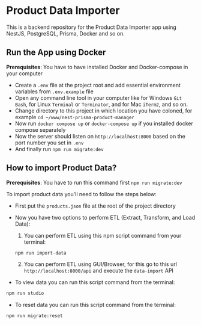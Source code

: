 # Product Data Importer

This is a backend repository for the Product Data Importer app using NestJS, PostgreSQL, Prisma, Docker and so on.

## Run the App using Docker

**Prerequisites**: You have to have installed Docker and Docker-compose in your computer

- Create a `.env` file at the project root and add essential environment variables from `.env.example` file
- Open any command line tool in your computer like for Windows `Git Bash`, for Linux `Terminal` or `Terminator`, and for Mac `iTerm2`, and so on.
- Change directory to this project in which location you have coloned, for example `cd ~/www/nest-prisma-product-manager`
- Now run `docker compose up` or `docker-compose up` if you installed docker compose separately
- Now the server should listen on `http://localhost:8000` based on the port number you set in `.env`
- And finally run `npm run migrate:dev`

## How to import Product Data?

**Prerequisites**: You have to run this command first `npm run migrate:dev`

To import product data you'll need to follow the steps below:

- First put the `products.json` file at the root of the project directory
- Now you have two options to perform ETL (Extract, Transform, and Load Data):

  1. You can perform ETL using this npm script command from your terminal:

  ```bash
  npm run import-data
  ```

  2. You can perform ETL using GUI/Browser, for this go to this url `http://localhost:8000/api` and execute the `data-import` API

- To view data you can run this script command from the terminal:

```bash
npm run studio
```

- To reset data you can run this script command from the terminal:

```bash
npm run migrate:reset
```
